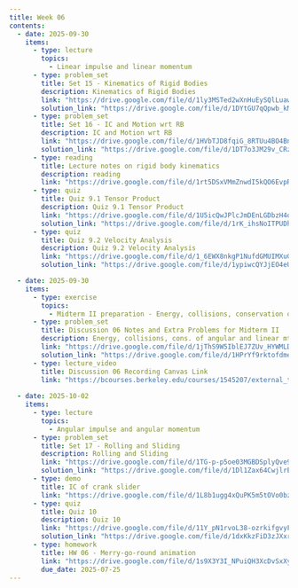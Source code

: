 ```yaml
---
title: Week 06
contents:
  - date: 2025-09-30
    items:
      - type: lecture
        topics:
          - Linear impulse and linear momentum
      - type: problem_set
        title: Set 15 - Kinematics of Rigid Bodies
        description: Kinematics of Rigid Bodies
        link: "https://drive.google.com/file/d/1ly3MSTed2wXnHuEySQlLuawF8KSgCQap/view?usp=drivesdk"
        solution_link: "https://drive.google.com/file/d/1DYtGU7qQpwb_kMelhRqc25XkwvtMbYQV/view?usp=sharing"
      - type: problem_set
        title: Set 16 - IC and Motion wrt RB
        description: IC and Motion wrt RB
        link: "https://drive.google.com/file/d/1HVbTJD8fqiG_8RTUu4BO4BnaaIzT8-1f/view?usp=drivesdk"
        solution_link: "https://drive.google.com/file/d/1DT7o3JM29v_CRzUxBSlhVtdLj_6JfjxN/view?usp=sharing"
      - type: reading
        title: Lecture notes on rigid body kinematics
        description: reading
        link: "https://drive.google.com/file/d/1rt5DSxVMmZnwdI5kQO6EvpRmijnrSQ94/view?usp=sharing"
      - type: quiz
        title: Quiz 9.1 Tensor Product
        description: Quiz 9.1 Tensor Product
        link: "https://drive.google.com/file/d/1U5icQwJPlcJmDEnLGDbzH4qMi9L3GF-I/view?usp=share_link"
        solution_link: "https://drive.google.com/file/d/1rK_ihsNoITPUDhwNs016NTsg-spxAEPv/view?usp=sharing"
      - type: quiz
        title: Quiz 9.2 Velocity Analysis
        description: Quiz 9.2 Velocity Analysis
        link: "https://drive.google.com/file/d/1_6EWX8nkgP1NufdGMUIMXuGhryE22YMb/view?usp=share_link"
        solution_link: "https://drive.google.com/file/d/1ypiwcQYJjEO4eUdlv0UcMNg3vebyR-oq/view?usp=sharing"

  - date: 2025-09-30
    items:
      - type: exercise
        topics:
          - Midterm II preparation - Energy, collisions, conservation of angular and linear momentum, rigid body kinematics
      - type: problem_set
        title: Discussion 06 Notes and Extra Problems for Midterm II
        description: Energy, collisions, cons. of angular and linear mtm., RBK
        link: "https://drive.google.com/file/d/1jThS9W5IblEJ7ZUv_HYWMLDy4OIsZvGd/view?usp=sharing"
        solution_link: "https://drive.google.com/file/d/1HPrYf9rktofdmevKTM6vNjDUhawR9Gww/view?usp=sharing"
      - type: lecture_video
        title: Discussion 06 Recording Canvas Link
        link: "https://bcourses.berkeley.edu/courses/1545207/external_tools/90481"
  
  - date: 2025-10-02
    items:
      - type: lecture
        topics:
          - Angular impulse and angular momentum
      - type: problem_set
        title: Set 17 - Rolling and Sliding
        description: Rolling and Sliding
        link: "https://drive.google.com/file/d/1TG-p-p5oe03MGBDSplyQve9iaqZs85_e/view?usp=drivesdk"
        solution_link: "https://drive.google.com/file/d/1Dl1Zax64CwjlrE-ACekM2AEf0ZkXbD2X/view?usp=sharing"
      - type: demo
        title: IC of crank slider
        link: "https://drive.google.com/file/d/1L8b1ugg4xQuPK5m5tOVo0bzk16HRia5a/view?usp=sharing"
      - type: quiz
        title: Quiz 10
        description: Quiz 10
        link: "https://drive.google.com/file/d/11Y_pN1rvoL38-ozrkifgvyF-GFE2KXRe/view?usp=sharing"
        solution_link: "https://drive.google.com/file/d/1dxKkzFiD3zJXxr31iCbWPzcGXMX0Lu-9/view?usp=sharing"
      - type: homework
        title: HW 06 - Merry-go-round animation
        link: "https://drive.google.com/file/d/1s9X3Y3I_NPuiQH3XcDvSxXy0Coz9YLKB/view?usp=share_link"
        due_date: 2025-07-25
---
```

